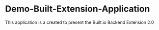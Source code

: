 # Demo-Built-Extension-Application
This application is a created to present the Built.io Backend Extension 2.0
